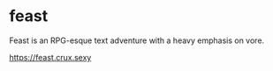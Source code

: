 # feast

Feast is an RPG-esque text adventure with a heavy emphasis on vore.

https://feast.crux.sexy
